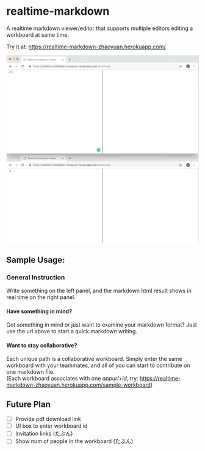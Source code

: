 # realtime-markdown

A realtime markdown viewer/editor that supports multiple editors editing a workboard at same time. 

Try it at: https://realtime-markdown-zhaoyuan.herokuapp.com/

<img src="realtime-markdown-example.gif" alt="example gif not shown" width="700"/>

## Sample Usage:
### General Instruction
Write something on the left panel, and the markdown html result shows in real time on the right panel.

#### Have something in mind?
Got something in mind or just want to examine your markdown format? Just use the url above to start a quick markdown writing.

#### Want to stay collaborative?
Each unique path is a collaborative workboard. Simply enter the same workboard with your teammates, and all of you can start to contribute on one markdown file. </br>
(Each workboard associates with one *appurl+id*, try: https://realtime-markdown-zhaoyuan.herokuapp.com/sample-workboard)

## Future Plan
- [ ] Provide pdf download link
- [ ] UI box to enter workboard id
- [ ] Invitation links (たぶん)
- [ ] Show num of people in the workboard (たぶん)
